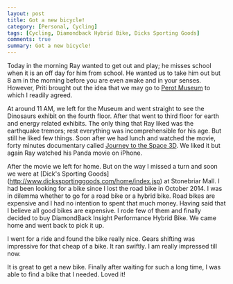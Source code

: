 ```yaml
---
layout: post
title: Got a new bicycle!
category: [Personal, Cycling] 
tags: [Cycling, Diamondback Hybrid Bike, Dicks Sporting Goods]
comments: true
summary: Got a new bicycle!
--- 
```


Today in the morning Ray wanted to get out and play; he misses school when it is an off day for him from school. He wanted 
us to take him out but 8 am in the morning before you are even awake and in your senses. However, Priti brought out the 
idea that we may go to [Perot Museum](http://www.perotmuseum.org) to which I readily agreed. 
 
At around 11 AM, we left for the Museum and went straight to see the Dinosaurs exhibit on the fourth floor. After that 
went to third floor for earth and energy related exhibits. The only thing that Ray liked was the earthquake tremors; 
rest everything was incomprehensible for his age. But still he liked few things. Soon after we had lunch and watched 
the movie, forty minutes documentary called [Journey to the Space 3D](http://www.journeytospacefilm.com). We liked it
but again Ray watched his Panda movie on iPhone.
   
After the movie we left for home. But on the way I missed a turn and soon we were at [Dick's Sporting Goods]
(http://www.dickssportinggoods.com/home/index.jsp) at Stonebriar Mall. I had been looking for a bike since I lost the
road bike in October 2014. I was in dilemma whether to go for a road bike or a hybrid bike. Road bikes are expensive and 
I had no intention to spent that much money. Having said that I believe all good bikes are expensive. I rode few of them 
and finally decided to buy DiamondBack Insight Performance Hybrid Bike. We came home and went back to pick it up. 

I went for a ride and found the bike really nice. Gears shifting was impressive for that cheap of a bike. It ran swiftly. 
I am really impressed till now. 

It is great to get a new bike. Finally after waiting for such a long time, I was able to find a bike that I needed. Loved it!
   
   